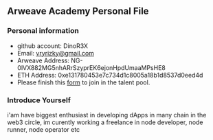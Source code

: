   ## Arweave Academy Personal File

### Personal information

- github account: DinoR3X
- Email: vryrizky@gmail.com
- Arweave Address: NG-0lVX882MG5nhARrSzyprEK6ejonHpdUmaaMPsHE8
- ETH Address: 0xe131780453e7c734d1c8005a18b1d8537d0eed4d
- Please finish this [form](https://docs.google.com/forms/d/e/1FAIpQLSfWA5fIIcBgmRppm3jNz5vmf9Mai_QMVil-2pO4r7YKn_Zhtw/viewform?usp=sf_link) to join in the talent pool.

### Introduce Yourself
 i'am have biggest enthusiast in developing dApps in many chain in the web3 circle, im curently working a freelance in node developer, node runner, node operator etc
